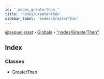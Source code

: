 ```yaml
---
id: '_nodes_greaterthan_'
title: 'nodes/GreaterThan'
sidebar_label: 'nodes/GreaterThan'
---
```


[@sequeljs/ast](../index.md) › [Globals](../globals.md) ›
["nodes/GreaterThan"](_nodes_greaterthan_.md)

## Index

### Classes

- [GreaterThan](../classes/_nodes_greaterthan_.greaterthan.md)
